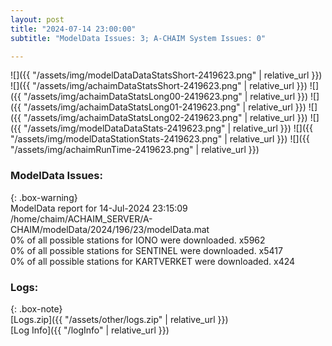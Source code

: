 ```yaml
---
layout: post
title: "2024-07-14 23:00:00"
subtitle: "ModelData Issues: 3; A-CHAIM System Issues: 0"

---
```


![]({{ "/assets/img/modelDataDataStatsShort-2419623.png" | relative_url }})
![]({{ "/assets/img/achaimDataStatsShort-2419623.png" | relative_url }})
![]({{ "/assets/img/achaimDataStatsLong00-2419623.png" | relative_url }})
![]({{ "/assets/img/achaimDataStatsLong01-2419623.png" | relative_url }})
![]({{ "/assets/img/achaimDataStatsLong02-2419623.png" | relative_url }})
![]({{ "/assets/img/modelDataDataStats-2419623.png" | relative_url }})
![]({{ "/assets/img/modelDataStationStats-2419623.png" | relative_url }})
![]({{ "/assets/img/achaimRunTime-2419623.png" | relative_url }})


### ModelData Issues:  
  
{: .box-warning}  
 ModelData report for 14-Jul-2024 23:15:09   
 /home/chaim/ACHAIM_SERVER/A-CHAIM/modelData/2024/196/23/modelData.mat   
 0% of all possible stations for IONO were downloaded. x5962   
 0% of all possible stations for SENTINEL were downloaded. x5417   
 0% of all possible stations for KARTVERKET were downloaded. x424   
  


### Logs:  
  
{: .box-note}  
[Logs.zip]({{ "/assets/other/logs.zip" | relative_url }})  
[Log Info]({{ "/logInfo" | relative_url }})  

